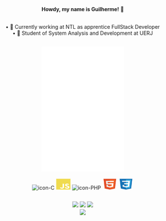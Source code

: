 <div align="center">
<b>Howdy, my name is Guilherme!</b> 👋
<br><br>



 •  🔭 Currently working at NTL as apprentice FullStack Developer <br>
 • 🌱 Student of System Analysis and Development at UERJ
</div>

##

<div align="center">
 <img src="https://raw.githubusercontent.com/GuiBarradas/GuiBarradas/b000f1c64853b957fe608f08fd131c60602f168a/github-metrics.svg" alt="Metrics" width="45%">
</table>
  <div align="center" style="display: inline_block"><br>
    <img alt="icon-C" height="30" width="40" src="https://cdn.jsdelivr.net/gh/devicons/devicon/icons/c/c-original.svg">
    <img alt="icon-Js" height="30" width="40" src="https://raw.githubusercontent.com/devicons/devicon/master/icons/javascript/javascript-plain.svg">
    <img alt="icon-PHP" height="35" width="45" src="https://cdn.jsdelivr.net/gh/devicons/devicon/icons/php/php-plain.svg">
    <img alt="icon-HTML" height="30" width="40" src="https://raw.githubusercontent.com/devicons/devicon/master/icons/html5/html5-original.svg">
    <img alt="icon-CSS" height="30" width="40" src="https://raw.githubusercontent.com/devicons/devicon/master/icons/css3/css3-original.svg">
  </div>
  
  ##
  
  <div align="center"> 
  <a href="https://instagram.com/skrmartins" target="_blank"><img src="https://img.shields.io/badge/-Instagram-%23E4405F?style=for-the-badge&logo=instagram&logoColor=white" target="_blank"></a>
  <a href = "mailto:guilhermebarradasdev@gmail.com"><img src="https://img.shields.io/badge/-Gmail-%23333?style=for-the-badge&logo=gmail&logoColor=white" target="_blank"></a>
  <a href="https://www.linkedin.com/in/guilherme-barradas-47781820b/" target="_blank"><img src="https://img.shields.io/badge/-LinkedIn-%230077B5?style=for-the-badge&logo=linkedin&logoColor=white" target="_blank"></a> 
 <div align="center">
  <img align="center"src="https://capsule-render.vercel.app/api?type=waving&color=gradient&height=110&section=footer&animation=twinkling" />
</div>

